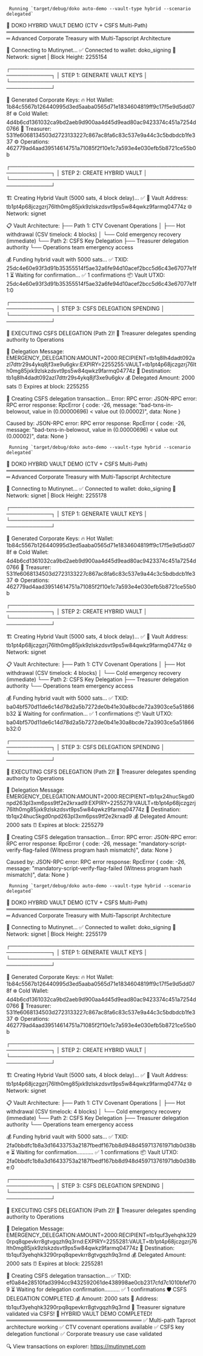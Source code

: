      Running `target/debug/doko auto-demo --vault-type hybrid --scenario delegated`
🏦 DOKO HYBRID VAULT DEMO (CTV + CSFS Multi-Path)
═══════════════════════════════════════════════════
Advanced Corporate Treasury with Multi-Tapscript Architecture

🔌 Connecting to Mutinynet... ✅ Connected to wallet: doko_signing
📡 Network: signet | Block Height: 2255154

┌─────────────────────────────────────────────────────────────┐
│                 STEP 1: GENERATE VAULT KEYS                 │
└─────────────────────────────────────────────────────────────┘

🔑 Generated Corporate Keys:
   🔥 Hot Wallet:      1b84c5567b126440995d3ed5aaba0565d71e1834604819ff9c17f5e9d5dd078f
   ❄️  Cold Wallet:     4d4b6cd1361032ca9bd2aeb9d900aa4d45d9ead80ac9423374c451a7254d0766
   👔 Treasurer:       531fe6068134503d2723133227c867ac8fa6c83c537e9a44c3c5bdbdcb1fe337
   ⚙️  Operations:      462779ad4aad39514614751a71085f2f10e1c7a593e4e030efb5b8721ce55b0b

┌─────────────────────────────────────────────────────────────┐
│                STEP 2: CREATE HYBRID VAULT                  │
└─────────────────────────────────────────────────────────────┘

🏗️  Creating Hybrid Vault (5000 sats, 4 block delay)... ✅
📍 Vault Address: tb1pt4p68jczgzrj76lth0mg85jxk9zlskzdsvt9ps5w84qwkz9farmq04774z
🌐 Network: signet

📋 Vault Architecture:
   ├── Path 1: CTV Covenant Operations
   │   ├── Hot withdrawal (CSV timelock: 4 blocks)
   │   └── Cold emergency recovery (immediate)
   └── Path 2: CSFS Key Delegation
       ├── Treasurer delegation authority
       └── Operations team emergency access

💰 Funding hybrid vault with 5000 sats...
 ✅ TXID: 25dc4e60e93f3d91b35355514f5ae32a6fe94d10acef2bcc5d6c43e67077e1f1
⏳ Waiting for confirmation... ✅ 1 confirmations
📦 Vault UTXO: 25dc4e60e93f3d91b35355514f5ae32a6fe94d10acef2bcc5d6c43e67077e1f1:0

┌─────────────────────────────────────────────────────────────┐
│              STEP 3: CSFS DELEGATION SPENDING               │
└─────────────────────────────────────────────────────────────┘

🔑 EXECUTING CSFS DELEGATION (Path 2)!
👔 Treasurer delegates spending authority to Operations

📝 Delegation Message: EMERGENCY_DELEGATION:AMOUNT=2000:RECIPIENT=tb1q8lh4dadt092azl7dttr29s4ykq8jf3xe9u6gkv:EXPIRY=2255255:VAULT=tb1pt4p68jczgzrj76lth0mg85jxk9zlskzdsvt9ps5w84qwkz9farmq04774z
🎯 Destination: tb1q8lh4dadt092azl7dttr29s4ykq8jf3xe9u6gkv
💰 Delegated Amount: 2000 sats
⏰ Expires at block: 2255255

🔨 Creating CSFS delegation transaction...
Error: RPC error: JSON-RPC error: RPC error response: RpcError { code: -26, message: "bad-txns-in-belowout, value in (0.00000696) < value out (0.00002)", data: None }

Caused by:
    JSON-RPC error: RPC error response: RpcError { code: -26, message: "bad-txns-in-belowout, value in (0.00000696) < value out (0.00002)", data: None }

     Running `target/debug/doko auto-demo --vault-type hybrid --scenario delegated`
🏦 DOKO HYBRID VAULT DEMO (CTV + CSFS Multi-Path)
═══════════════════════════════════════════════════
Advanced Corporate Treasury with Multi-Tapscript Architecture

🔌 Connecting to Mutinynet... ✅ Connected to wallet: doko_signing
📡 Network: signet | Block Height: 2255178

┌─────────────────────────────────────────────────────────────┐
│                 STEP 1: GENERATE VAULT KEYS                 │
└─────────────────────────────────────────────────────────────┘

🔑 Generated Corporate Keys:
   🔥 Hot Wallet:      1b84c5567b126440995d3ed5aaba0565d71e1834604819ff9c17f5e9d5dd078f
   ❄️  Cold Wallet:     4d4b6cd1361032ca9bd2aeb9d900aa4d45d9ead80ac9423374c451a7254d0766
   👔 Treasurer:       531fe6068134503d2723133227c867ac8fa6c83c537e9a44c3c5bdbdcb1fe337
   ⚙️  Operations:      462779ad4aad39514614751a71085f2f10e1c7a593e4e030efb5b8721ce55b0b

┌─────────────────────────────────────────────────────────────┐
│                STEP 2: CREATE HYBRID VAULT                  │
└─────────────────────────────────────────────────────────────┘

🏗️  Creating Hybrid Vault (5000 sats, 4 block delay)... ✅
📍 Vault Address: tb1pt4p68jczgzrj76lth0mg85jxk9zlskzdsvt9ps5w84qwkz9farmq04774z
🌐 Network: signet

📋 Vault Architecture:
   ├── Path 1: CTV Covenant Operations
   │   ├── Hot withdrawal (CSV timelock: 4 blocks)
   │   └── Cold emergency recovery (immediate)
   └── Path 2: CSFS Key Delegation
       ├── Treasurer delegation authority
       └── Operations team emergency access

💰 Funding hybrid vault with 5000 sats...
 ✅ TXID: ba04bf570d11de6c14d78d2a5b7272de0b41e30a8bcde72a3903ce5a51866b32
⏳ Waiting for confirmation... ✅ 1 confirmations
📦 Vault UTXO: ba04bf570d11de6c14d78d2a5b7272de0b41e30a8bcde72a3903ce5a51866b32:0

┌─────────────────────────────────────────────────────────────┐
│              STEP 3: CSFS DELEGATION SPENDING               │
└─────────────────────────────────────────────────────────────┘

🔑 EXECUTING CSFS DELEGATION (Path 2)!
👔 Treasurer delegates spending authority to Operations

📝 Delegation Message: EMERGENCY_DELEGATION:AMOUNT=2000:RECIPIENT=tb1qx24huc5kgd0npd263pl3xm6pss9tf2e2krxad9:EXPIRY=2255279:VAULT=tb1pt4p68jczgzrj76lth0mg85jxk9zlskzdsvt9ps5w84qwkz9farmq04774z
🎯 Destination: tb1qx24huc5kgd0npd263pl3xm6pss9tf2e2krxad9
💰 Delegated Amount: 2000 sats
⏰ Expires at block: 2255279

🔨 Creating CSFS delegation transaction...
Error: RPC error: JSON-RPC error: RPC error response: RpcError { code: -26, message: "mandatory-script-verify-flag-failed (Witness program hash mismatch)", data: None }

Caused by:
    JSON-RPC error: RPC error response: RpcError { code: -26, message: "mandatory-script-verify-flag-failed (Witness program hash mismatch)", data: None }

     Running `target/debug/doko auto-demo --vault-type hybrid --scenario delegated`
🏦 DOKO HYBRID VAULT DEMO (CTV + CSFS Multi-Path)
═══════════════════════════════════════════════════
Advanced Corporate Treasury with Multi-Tapscript Architecture

🔌 Connecting to Mutinynet... ✅ Connected to wallet: doko_signing
📡 Network: signet | Block Height: 2255179

┌─────────────────────────────────────────────────────────────┐
│                 STEP 1: GENERATE VAULT KEYS                 │
└─────────────────────────────────────────────────────────────┘

🔑 Generated Corporate Keys:
   🔥 Hot Wallet:      1b84c5567b126440995d3ed5aaba0565d71e1834604819ff9c17f5e9d5dd078f
   ❄️  Cold Wallet:     4d4b6cd1361032ca9bd2aeb9d900aa4d45d9ead80ac9423374c451a7254d0766
   👔 Treasurer:       531fe6068134503d2723133227c867ac8fa6c83c537e9a44c3c5bdbdcb1fe337
   ⚙️  Operations:      462779ad4aad39514614751a71085f2f10e1c7a593e4e030efb5b8721ce55b0b

┌─────────────────────────────────────────────────────────────┐
│                STEP 2: CREATE HYBRID VAULT                  │
└─────────────────────────────────────────────────────────────┘

🏗️  Creating Hybrid Vault (5000 sats, 4 block delay)... ✅
📍 Vault Address: tb1pt4p68jczgzrj76lth0mg85jxk9zlskzdsvt9ps5w84qwkz9farmq04774z
🌐 Network: signet

📋 Vault Architecture:
   ├── Path 1: CTV Covenant Operations
   │   ├── Hot withdrawal (CSV timelock: 4 blocks)
   │   └── Cold emergency recovery (immediate)
   └── Path 2: CSFS Key Delegation
       ├── Treasurer delegation authority
       └── Operations team emergency access

💰 Funding hybrid vault with 5000 sats...
 ✅ TXID: 2fa0bbdfc1b8a3d16433753a2187fbedf167bb8d948d459713761971db0d38be
⏳ Waiting for confirmation........... ✅ 1 confirmations
📦 Vault UTXO: 2fa0bbdfc1b8a3d16433753a2187fbedf167bb8d948d459713761971db0d38be:0

┌─────────────────────────────────────────────────────────────┐
│              STEP 3: CSFS DELEGATION SPENDING               │
└─────────────────────────────────────────────────────────────┘

🔑 EXECUTING CSFS DELEGATION (Path 2)!
👔 Treasurer delegates spending authority to Operations

📝 Delegation Message: EMERGENCY_DELEGATION:AMOUNT=2000:RECIPIENT=tb1quf3yehqhk3290rpq8qpevkrr8gtvgqzh9q3rnd:EXPIRY=2255281:VAULT=tb1pt4p68jczgzrj76lth0mg85jxk9zlskzdsvt9ps5w84qwkz9farmq04774z
🎯 Destination: tb1quf3yehqhk3290rpq8qpevkrr8gtvgqzh9q3rnd
💰 Delegated Amount: 2000 sats
⏰ Expires at block: 2255281

🔨 Creating CSFS delegation transaction...
 ✅ TXID: ef0a84e28510fad3994cc9432592061de438998ae0cb2317cfd7c1010bfef709
⏳ Waiting for delegation confirmation.......... ✅ 1 confirmations
🛡️  CSFS DELEGATION COMPLETED
   💰 Amount: 2000 sats
   📍 Address: tb1quf3yehqhk3290rpq8qpevkrr8gtvgqzh9q3rnd
   👔 Treasurer signature validated via CSFS!
🎉 HYBRID VAULT DEMO COMPLETED!
════════════════════════════════════
✅ Multi-path Taproot architecture working
✅ CTV covenant operations available
✅ CSFS key delegation functional
✅ Corporate treasury use case validated

🔍 View transactions on explorer:
   https://mutinynet.com